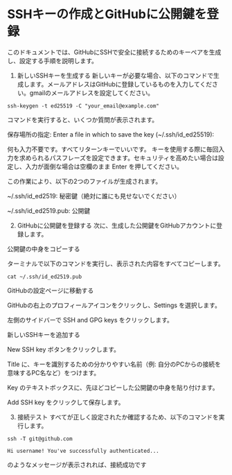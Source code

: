 # SSHキーの作成とGitHubに公開鍵を登録

このドキュメントでは、GitHubにSSHで安全に接続するためのキーペアを生成し、設定する手順を説明します。

1. 新しいSSHキーを生成する
新しいキーが必要な場合、以下のコマンドで生成します。メールアドレスはGitHubに登録しているものを入力してください。gmailのメールアドレスを設定してください。

`ssh-keygen -t ed25519 -C "your_email@example.com"`

コマンドを実行すると、いくつか質問が表示されます。

保存場所の指定: Enter a file in which to save the key (~/.ssh/id_ed25519):

何も入力不要です。すべてリターンキーでいいです。
キーを使用する際に毎回入力を求められるパスフレーズを設定できます。セキュリティを高めたい場合は設定し、入力が面倒な場合は空欄のまま Enter を押してください。

この作業により、以下の2つのファイルが生成されます。

~/.ssh/id_ed2519: 秘密鍵（絶対に誰にも見せないでください）

~/.ssh/id_ed2519.pub: 公開鍵

2. GitHubに公開鍵を登録する
次に、生成した公開鍵をGitHubアカウントに登録します。

公開鍵の中身をコピーする

ターミナルで以下のコマンドを実行し、表示された内容をすべてコピーします。

`cat ~/.ssh/id_ed2519.pub`

GitHubの設定ページに移動する

GitHubの右上のプロフィールアイコンをクリックし、Settings を選択します。

左側のサイドバーで SSH and GPG keys をクリックします。

新しいSSHキーを追加する

New SSH key ボタンをクリックします。

Title に、キーを識別するための分かりやすい名前（例: 自分のPCからの接続を意味するPC名など）をつけます。

Key のテキストボックスに、先ほどコピーした公開鍵の中身を貼り付けます。

Add SSH key をクリックして保存します。

3. 接続テスト
すべてが正しく設定されたか確認するため、以下のコマンドを実行します。

`ssh -T git@github.com`

`Hi username! You've successfully authenticated...` 

のようなメッセージが表示されれば、接続成功です